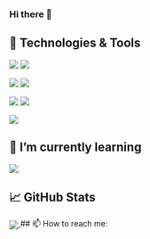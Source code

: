 ### Hi there 👋

## 🔧 Technologies & Tools
![](https://img.shields.io/badge/Editor-IntellijIDEA-informational?style=flat&logo=intellij-idea&logoColor=white&color=000000)
![](https://img.shields.io/badge/Editor-PyCharm-informational?style=flat&logo=pycharm&logoColor=white&color=000000)

![](https://img.shields.io/badge/Code-Java-informational?style=flat&logo=java&logoColor=white&color=007396)
![](https://img.shields.io/badge/Code-Python-informational?style=flat&logo=python&logoColor=white&color=3776AB)

![](https://img.shields.io/badge/DB-Oracle-informational?style=flat&logo=oracle&logoColor=white&color=F80000)
![](https://img.shields.io/badge/DB-PostgreSQL-informational?style=flat&logo=postgresql&logoColor=white&color=336971)

![](https://img.shields.io/badge/Tools-Docker-informational?style=flat&logo=docker&logoColor=white&color=2496ED)
## 🌱 I’m currently learning
![](https://img.shields.io/badge/Tools-Tableau-informational?style=flat&logo=tableau&logoColor=white&color=E97627)
## &#x1f4c8; GitHub Stats
<a href="https://github.com/Totarae/Totarae">
  <img align="center" src="https://github-readme-stats.vercel.app/api/top-langs/?username=Totarae&html&title_color=ffffff&text_color=c9cacc&icon_color=2bbc8a&bg_color=1d1f21" />
</a>
## 📫 How to reach me:

<!--
**Totarae/totarae** is a ✨ _special_ ✨ repository because its `README.md` (this file) appears on your GitHub profile.

Here are some ideas to get you started:

- 🔭 I’m currently working on ...
- 🌱 I’m currently learning ...
- 👯 I’m looking to collaborate on ...
- 🤔 I’m looking for help with ...
- 💬 Ask me about ...
- 📫 How to reach me: ...
- 😄 Pronouns: ...
- ⚡ Fun fact: ...


-->
